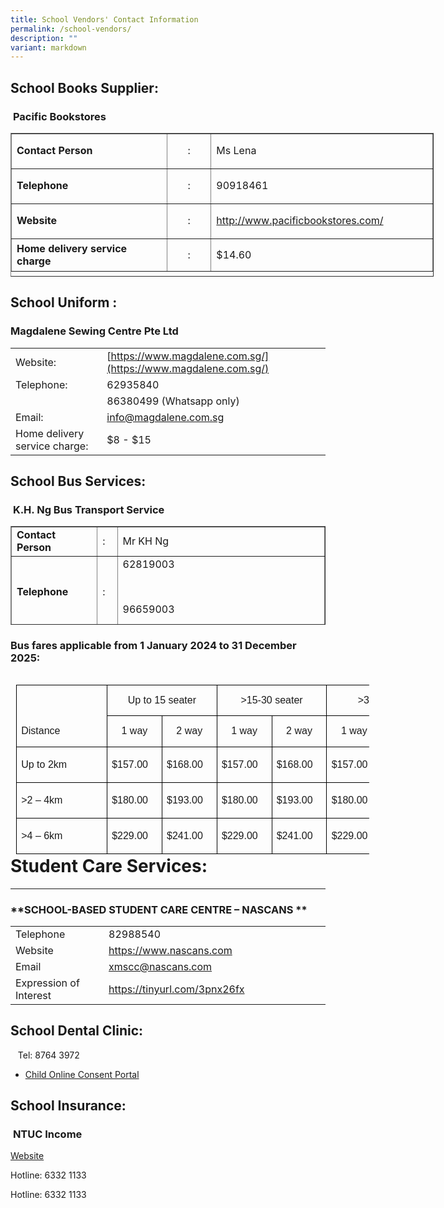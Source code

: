 ```yaml
---
title: School Vendors' Contact Information
permalink: /school-vendors/
description: ""
variant: markdown
---
```

School Books Supplier:
----------------------

### &nbsp;**Pacific Bookstores**

<table border="1" style="height: 230px; width: 677px;"><tbody><tr style="height: 56px;"><td style="width: 250px; height: 56px;"><strong>Contact Person</strong></td><td style="width: 59px; height: 56px; text-align: center;">:</td><td style="width: 346px; height: 56px;">Ms Lena</td></tr><tr style="height: 56px;"><td style="width: 250px; height: 56px;"><strong>Telephone</strong></td><td style="width: 59px; height: 56px; text-align: center;">:</td><td style="width: 346px; height: 56px;">90918461</td></tr><tr style="height: 56px;"><td style="width: 250px; height: 56px;"><strong>Website</strong></td><td style="width: 59px; height: 56px; text-align: center;">:</td><td style="width: 346px; height: 56px;"><a href="http://www.pacificbookstores.com/">http://www.pacificbookstores.com/</a></td></tr><tr style="height: 52.5312px;"><td style="width: 250px; height: 52.5312px;"><strong>Home delivery service charge</strong></td><td style="width: 59px; height: 52.5312px; text-align: center;">:</td><td style="width: 346px; height: 52.5312px;">$14.60</td></tr></tbody></table>

School Uniform :
----------------

### **Magdalene Sewing Centre Pte Ltd**



| | | 
| -------- | -------- | 
|Website: | [https://www.magdalene.com.sg/](https://www.magdalene.com.sg/)
|Telephone: | 62935840 |
|| 86380499 (Whatsapp only)|
|Email: |[info@magdalene.com.sg](mailto:info@magdalene.com.sg)|
|Home delivery service charge: |$8 - $15 |


School Bus Services:
--------------------

### &nbsp;**K.H. Ng Bus Transport Service**

<table width="715" border="1" style="height: 158px;"><tbody><tr><td style="width: 186px;"><strong>Contact Person</strong></td><td style="width: 34px;">:</td><td style="width: 473px;">Mr KH Ng</td></tr><tr><td style="width: 186px;"><strong>Telephone</strong></td><td style="width: 34px;">:</td><td style="width: 473px;">62819003<p>&nbsp;</p><p>96659003</p></td></tr><tr><td style="width: 186px;"><strong>E-mail</strong></td><td style="width: 34px;">:</td><td style="width: 473px;"><a href="mailto:info@khngbus.com.sg">info@khngbus.com.sg</a> or <a href="mailto:khng.bus.service@gmail.com"><u>khng.bus.service@gmail.com</u></a></td></tr></tbody></table>

     

### Bus fares applicable from 1 January 2024 to 31 December 2025:


<table class="MsoNormalTable" border="0" cellspacing="0" cellpadding="0" align="left" width="565" style="width:423.45pt;border-collapse:collapse;mso-yfti-tbllook:
 1184;mso-table-lspace:9.0pt;margin-left:6.75pt;mso-table-rspace:9.0pt;
 margin-right:6.75pt;mso-table-bspace:3.5pt;margin-bottom:1.25pt;mso-table-anchor-vertical:
 paragraph;mso-table-anchor-horizontal:column;mso-table-left:left;mso-padding-alt:
 0in 0in 0in 0in"><tbody><tr style="mso-yfti-irow:0;mso-yfti-firstrow:yes;height:11.65pt"><td width="130" nowrap="" rowspan="2" valign="bottom" style="width:1.35in;border:solid windowtext 1.0pt;
  border-bottom:solid black 1.0pt;padding:0in 5.4pt 0in 5.4pt;height:11.65pt"><p class="MsoNormal" style="line-height:105%;mso-element:frame;mso-element-frame-hspace:
  9.0pt;mso-element-wrap:around;mso-element-anchor-vertical:paragraph;
  mso-element-anchor-horizontal:column;mso-height-rule:exactly"><span lang="EN-SG" style="font-family:&quot;Arial&quot;,sans-serif;mso-ansi-language:EN-SG;
  mso-fareast-language:EN-SG">Distance</span></p></td><td width="145" nowrap="" colspan="2" valign="bottom" style="width:108.75pt;
  border:solid windowtext 1.0pt;border-left:none;padding:0in 5.4pt 0in 5.4pt;
  height:11.65pt"><p class="MsoNormal" align="center" style="text-align:center;line-height:105%;
  mso-element:frame;mso-element-frame-hspace:9.0pt;mso-element-wrap:around;
  mso-element-anchor-vertical:paragraph;mso-element-anchor-horizontal:column;
  mso-height-rule:exactly"><span lang="EN-SG" style="font-family:&quot;Arial&quot;,sans-serif;
  mso-ansi-language:EN-SG;mso-fareast-language:EN-SG">Up to 15 seater</span></p></td><td width="145" nowrap="" colspan="2" valign="bottom" style="width:108.75pt;
  border:solid windowtext 1.0pt;border-left:none;padding:0in 5.4pt 0in 5.4pt;
  height:11.65pt"><p class="MsoNormal" align="center" style="text-align:center;line-height:105%;
  mso-element:frame;mso-element-frame-hspace:9.0pt;mso-element-wrap:around;
  mso-element-anchor-vertical:paragraph;mso-element-anchor-horizontal:column;
  mso-height-rule:exactly"><span lang="EN-SG" style="font-family:&quot;Arial&quot;,sans-serif;
  mso-ansi-language:EN-SG;mso-fareast-language:EN-SG">&gt;15-30 seater</span></p></td><td width="145" nowrap="" colspan="2" valign="bottom" style="width:108.75pt;
  border:solid windowtext 1.0pt;border-left:none;padding:0in 5.4pt 0in 5.4pt;
  height:11.65pt"><p class="MsoNormal" align="center" style="text-align:center;line-height:105%;
  mso-element:frame;mso-element-frame-hspace:9.0pt;mso-element-wrap:around;
  mso-element-anchor-vertical:paragraph;mso-element-anchor-horizontal:column;
  mso-height-rule:exactly"><span lang="EN-SG" style="font-family:&quot;Arial&quot;,sans-serif;
  mso-ansi-language:EN-SG;mso-fareast-language:EN-SG">&gt;30 seater</span></p></td></tr><tr style="mso-yfti-irow:1;height:11.65pt"><td width="72" nowrap="" valign="bottom" style="width:54.35pt;border-top:none;
  border-left:none;border-bottom:solid windowtext 1.0pt;border-right:solid windowtext 1.0pt;
  padding:0in 5.4pt 0in 5.4pt;height:11.65pt"><p class="MsoNormal" align="center" style="text-align:center;line-height:105%;
  mso-element:frame;mso-element-frame-hspace:9.0pt;mso-element-wrap:around;
  mso-element-anchor-vertical:paragraph;mso-element-anchor-horizontal:column;
  mso-height-rule:exactly"><span lang="EN-SG" style="font-family:&quot;Arial&quot;,sans-serif;
  mso-ansi-language:EN-SG;mso-fareast-language:EN-SG">1 way</span></p></td><td width="73" nowrap="" valign="bottom" style="width:54.4pt;border-top:none;
  border-left:none;border-bottom:solid windowtext 1.0pt;border-right:solid windowtext 1.0pt;
  padding:0in 5.4pt 0in 5.4pt;height:11.65pt"><p class="MsoNormal" align="center" style="text-align:center;line-height:105%;
  mso-element:frame;mso-element-frame-hspace:9.0pt;mso-element-wrap:around;
  mso-element-anchor-vertical:paragraph;mso-element-anchor-horizontal:column;
  mso-height-rule:exactly"><span lang="EN-SG" style="font-family:&quot;Arial&quot;,sans-serif;
  mso-ansi-language:EN-SG;mso-fareast-language:EN-SG">2 way</span></p></td><td width="72" nowrap="" valign="bottom" style="width:54.35pt;border-top:none;
  border-left:none;border-bottom:solid windowtext 1.0pt;border-right:solid windowtext 1.0pt;
  padding:0in 5.4pt 0in 5.4pt;height:11.65pt"><p class="MsoNormal" align="center" style="text-align:center;line-height:105%;
  mso-element:frame;mso-element-frame-hspace:9.0pt;mso-element-wrap:around;
  mso-element-anchor-vertical:paragraph;mso-element-anchor-horizontal:column;
  mso-height-rule:exactly"><span lang="EN-SG" style="font-family:&quot;Arial&quot;,sans-serif;
  mso-ansi-language:EN-SG;mso-fareast-language:EN-SG">1 way</span></p></td><td width="73" nowrap="" valign="bottom" style="width:54.4pt;border-top:none;
  border-left:none;border-bottom:solid windowtext 1.0pt;border-right:solid windowtext 1.0pt;
  padding:0in 5.4pt 0in 5.4pt;height:11.65pt"><p class="MsoNormal" align="center" style="text-align:center;line-height:105%;
  mso-element:frame;mso-element-frame-hspace:9.0pt;mso-element-wrap:around;
  mso-element-anchor-vertical:paragraph;mso-element-anchor-horizontal:column;
  mso-height-rule:exactly"><span lang="EN-SG" style="font-family:&quot;Arial&quot;,sans-serif;
  mso-ansi-language:EN-SG;mso-fareast-language:EN-SG">2 way</span></p></td><td width="72" nowrap="" valign="bottom" style="width:54.35pt;border-top:none;
  border-left:none;border-bottom:solid windowtext 1.0pt;border-right:solid windowtext 1.0pt;
  padding:0in 5.4pt 0in 5.4pt;height:11.65pt"><p class="MsoNormal" align="center" style="text-align:center;line-height:105%;
  mso-element:frame;mso-element-frame-hspace:9.0pt;mso-element-wrap:around;
  mso-element-anchor-vertical:paragraph;mso-element-anchor-horizontal:column;
  mso-height-rule:exactly"><span lang="EN-SG" style="font-family:&quot;Arial&quot;,sans-serif;
  mso-ansi-language:EN-SG;mso-fareast-language:EN-SG">1 way</span></p></td><td width="73" nowrap="" valign="bottom" style="width:54.4pt;border-top:none;
  border-left:none;border-bottom:solid windowtext 1.0pt;border-right:solid windowtext 1.0pt;
  padding:0in 5.4pt 0in 5.4pt;height:11.65pt"><p class="MsoNormal" align="center" style="text-align:center;line-height:105%;
  mso-element:frame;mso-element-frame-hspace:9.0pt;mso-element-wrap:around;
  mso-element-anchor-vertical:paragraph;mso-element-anchor-horizontal:column;
  mso-height-rule:exactly"><span lang="EN-SG" style="font-family:&quot;Arial&quot;,sans-serif;
  mso-ansi-language:EN-SG;mso-fareast-language:EN-SG">2 way</span></p></td></tr><tr style="mso-yfti-irow:2;height:11.65pt"><td width="130" nowrap="" valign="bottom" style="width:1.35in;border:solid windowtext 1.0pt;
  border-top:none;padding:0in 5.4pt 0in 5.4pt;height:11.65pt"><p class="MsoNormal" style="line-height:150%;mso-element:frame;mso-element-frame-hspace:
  9.0pt;mso-element-wrap:around;mso-element-anchor-vertical:paragraph;
  mso-element-anchor-horizontal:column;mso-height-rule:exactly"><span lang="EN-SG" style="font-family:&quot;Arial&quot;,sans-serif;mso-ansi-language:EN-SG;
  mso-fareast-language:EN-SG">Up to 2km</span></p></td><td width="72" nowrap="" valign="bottom" style="width:54.35pt;border-top:none;
  border-left:none;border-bottom:solid windowtext 1.0pt;border-right:solid windowtext 1.0pt;
  padding:0in 5.4pt 0in 5.4pt;height:11.65pt"><p class="MsoNormal" style="line-height:150%;mso-element:frame;mso-element-frame-hspace:
  9.0pt;mso-element-wrap:around;mso-element-anchor-vertical:paragraph;
  mso-element-anchor-horizontal:column;mso-height-rule:exactly"><span lang="EN-SG" style="font-family:&quot;Arial&quot;,sans-serif;mso-ansi-language:EN-SG;
  mso-fareast-language:EN-SG">$157.00</span></p></td><td width="73" nowrap="" valign="bottom" style="width:54.4pt;border-top:none;
  border-left:none;border-bottom:solid windowtext 1.0pt;border-right:solid windowtext 1.0pt;
  padding:0in 5.4pt 0in 5.4pt;height:11.65pt"><p class="MsoNormal" style="line-height:150%;mso-element:frame;mso-element-frame-hspace:
  9.0pt;mso-element-wrap:around;mso-element-anchor-vertical:paragraph;
  mso-element-anchor-horizontal:column;mso-height-rule:exactly"><span lang="EN-SG" style="font-family:&quot;Arial&quot;,sans-serif;mso-ansi-language:EN-SG;
  mso-fareast-language:EN-SG">$168.00</span></p></td><td width="72" nowrap="" valign="bottom" style="width:54.35pt;border-top:none;
  border-left:none;border-bottom:solid windowtext 1.0pt;border-right:solid windowtext 1.0pt;
  padding:0in 5.4pt 0in 5.4pt;height:11.65pt"><p class="MsoNormal" style="line-height:150%;mso-element:frame;mso-element-frame-hspace:
  9.0pt;mso-element-wrap:around;mso-element-anchor-vertical:paragraph;
  mso-element-anchor-horizontal:column;mso-height-rule:exactly"><span lang="EN-SG" style="font-family:&quot;Arial&quot;,sans-serif;mso-ansi-language:EN-SG;
  mso-fareast-language:EN-SG">$157.00</span></p></td><td width="73" nowrap="" valign="bottom" style="width:54.4pt;border-top:none;
  border-left:none;border-bottom:solid windowtext 1.0pt;border-right:solid windowtext 1.0pt;
  padding:0in 5.4pt 0in 5.4pt;height:11.65pt"><p class="MsoNormal" style="line-height:150%;mso-element:frame;mso-element-frame-hspace:
  9.0pt;mso-element-wrap:around;mso-element-anchor-vertical:paragraph;
  mso-element-anchor-horizontal:column;mso-height-rule:exactly"><span lang="EN-SG" style="font-family:&quot;Arial&quot;,sans-serif;mso-ansi-language:EN-SG;
  mso-fareast-language:EN-SG">$168.00</span></p></td><td width="72" nowrap="" valign="bottom" style="width:54.35pt;border-top:none;
  border-left:none;border-bottom:solid windowtext 1.0pt;border-right:solid windowtext 1.0pt;
  padding:0in 5.4pt 0in 5.4pt;height:11.65pt"><p class="MsoNormal" style="line-height:150%;mso-element:frame;mso-element-frame-hspace:
  9.0pt;mso-element-wrap:around;mso-element-anchor-vertical:paragraph;
  mso-element-anchor-horizontal:column;mso-height-rule:exactly"><span lang="EN-SG" style="font-family:&quot;Arial&quot;,sans-serif;mso-ansi-language:EN-SG;
  mso-fareast-language:EN-SG">$157.00</span></p></td><td width="73" nowrap="" valign="bottom" style="width:54.4pt;border-top:none;
  border-left:none;border-bottom:solid windowtext 1.0pt;border-right:solid windowtext 1.0pt;
  padding:0in 5.4pt 0in 5.4pt;height:11.65pt"><p class="MsoNormal" style="line-height:150%;mso-element:frame;mso-element-frame-hspace:
  9.0pt;mso-element-wrap:around;mso-element-anchor-vertical:paragraph;
  mso-element-anchor-horizontal:column;mso-height-rule:exactly"><span lang="EN-SG" style="font-family:&quot;Arial&quot;,sans-serif;mso-ansi-language:EN-SG;
  mso-fareast-language:EN-SG">$168.00</span></p></td></tr><tr style="mso-yfti-irow:3;height:11.65pt"><td width="130" nowrap="" valign="bottom" style="width:1.35in;border:solid windowtext 1.0pt;
  border-top:none;padding:0in 5.4pt 0in 5.4pt;height:11.65pt"><p class="MsoNormal" style="line-height:150%;mso-element:frame;mso-element-frame-hspace:
  9.0pt;mso-element-wrap:around;mso-element-anchor-vertical:paragraph;
  mso-element-anchor-horizontal:column;mso-height-rule:exactly"><span lang="EN-SG" style="font-family:&quot;Arial&quot;,sans-serif;mso-ansi-language:EN-SG;
  mso-fareast-language:EN-SG">&gt;2 – 4km</span></p></td><td width="72" nowrap="" valign="bottom" style="width:54.35pt;border-top:none;
  border-left:none;border-bottom:solid windowtext 1.0pt;border-right:solid windowtext 1.0pt;
  padding:0in 5.4pt 0in 5.4pt;height:11.65pt"><p class="MsoNormal" style="line-height:150%;mso-element:frame;mso-element-frame-hspace:
  9.0pt;mso-element-wrap:around;mso-element-anchor-vertical:paragraph;
  mso-element-anchor-horizontal:column;mso-height-rule:exactly"><span lang="EN-SG" style="font-family:&quot;Arial&quot;,sans-serif;mso-ansi-language:EN-SG;
  mso-fareast-language:EN-SG">$180.00</span></p></td><td width="73" nowrap="" valign="bottom" style="width:54.4pt;border-top:none;
  border-left:none;border-bottom:solid windowtext 1.0pt;border-right:solid windowtext 1.0pt;
  padding:0in 5.4pt 0in 5.4pt;height:11.65pt"><p class="MsoNormal" style="line-height:150%;mso-element:frame;mso-element-frame-hspace:
  9.0pt;mso-element-wrap:around;mso-element-anchor-vertical:paragraph;
  mso-element-anchor-horizontal:column;mso-height-rule:exactly"><span lang="EN-SG" style="font-family:&quot;Arial&quot;,sans-serif;mso-ansi-language:EN-SG;
  mso-fareast-language:EN-SG">$193.00</span></p></td><td width="72" nowrap="" valign="bottom" style="width:54.35pt;border-top:none;
  border-left:none;border-bottom:solid windowtext 1.0pt;border-right:solid windowtext 1.0pt;
  padding:0in 5.4pt 0in 5.4pt;height:11.65pt"><p class="MsoNormal" style="line-height:150%;mso-element:frame;mso-element-frame-hspace:
  9.0pt;mso-element-wrap:around;mso-element-anchor-vertical:paragraph;
  mso-element-anchor-horizontal:column;mso-height-rule:exactly"><span lang="EN-SG" style="font-family:&quot;Arial&quot;,sans-serif;mso-ansi-language:EN-SG;
  mso-fareast-language:EN-SG">$180.00</span></p></td><td width="73" nowrap="" valign="bottom" style="width:54.4pt;border-top:none;
  border-left:none;border-bottom:solid windowtext 1.0pt;border-right:solid windowtext 1.0pt;
  padding:0in 5.4pt 0in 5.4pt;height:11.65pt"><p class="MsoNormal" style="line-height:150%;mso-element:frame;mso-element-frame-hspace:
  9.0pt;mso-element-wrap:around;mso-element-anchor-vertical:paragraph;
  mso-element-anchor-horizontal:column;mso-height-rule:exactly"><span lang="EN-SG" style="font-family:&quot;Arial&quot;,sans-serif;mso-ansi-language:EN-SG;
  mso-fareast-language:EN-SG">$193.00</span></p></td><td width="72" nowrap="" valign="bottom" style="width:54.35pt;border-top:none;
  border-left:none;border-bottom:solid windowtext 1.0pt;border-right:solid windowtext 1.0pt;
  padding:0in 5.4pt 0in 5.4pt;height:11.65pt"><p class="MsoNormal" style="line-height:150%;mso-element:frame;mso-element-frame-hspace:
  9.0pt;mso-element-wrap:around;mso-element-anchor-vertical:paragraph;
  mso-element-anchor-horizontal:column;mso-height-rule:exactly"><span lang="EN-SG" style="font-family:&quot;Arial&quot;,sans-serif;mso-ansi-language:EN-SG;
  mso-fareast-language:EN-SG">$180.00</span></p></td><td width="73" nowrap="" valign="bottom" style="width:54.4pt;border-top:none;
  border-left:none;border-bottom:solid windowtext 1.0pt;border-right:solid windowtext 1.0pt;
  padding:0in 5.4pt 0in 5.4pt;height:11.65pt"><p class="MsoNormal" style="line-height:150%;mso-element:frame;mso-element-frame-hspace:
  9.0pt;mso-element-wrap:around;mso-element-anchor-vertical:paragraph;
  mso-element-anchor-horizontal:column;mso-height-rule:exactly"><span lang="EN-SG" style="font-family:&quot;Arial&quot;,sans-serif;mso-ansi-language:EN-SG;
  mso-fareast-language:EN-SG">$193.00</span></p></td></tr><tr style="mso-yfti-irow:4;mso-yfti-lastrow:yes;height:11.65pt"><td width="130" nowrap="" valign="bottom" style="width:1.35in;border:solid windowtext 1.0pt;
  border-top:none;padding:0in 5.4pt 0in 5.4pt;height:11.65pt"><p class="MsoNormal" style="line-height:150%;mso-element:frame;mso-element-frame-hspace:
  9.0pt;mso-element-wrap:around;mso-element-anchor-vertical:paragraph;
  mso-element-anchor-horizontal:column;mso-height-rule:exactly"><span lang="EN-SG" style="font-family:&quot;Arial&quot;,sans-serif;mso-ansi-language:EN-SG;
  mso-fareast-language:EN-SG">&gt;4 – 6km</span></p></td><td width="72" nowrap="" valign="bottom" style="width:54.35pt;border-top:none;
  border-left:none;border-bottom:solid windowtext 1.0pt;border-right:solid windowtext 1.0pt;
  padding:0in 5.4pt 0in 5.4pt;height:11.65pt"><p class="MsoNormal" style="line-height:150%;mso-element:frame;mso-element-frame-hspace:
  9.0pt;mso-element-wrap:around;mso-element-anchor-vertical:paragraph;
  mso-element-anchor-horizontal:column;mso-height-rule:exactly"><span lang="EN-SG" style="font-family:&quot;Arial&quot;,sans-serif;mso-ansi-language:EN-SG;
  mso-fareast-language:EN-SG">$229.00</span></p></td><td width="73" nowrap="" valign="bottom" style="width:54.4pt;border-top:none;
  border-left:none;border-bottom:solid windowtext 1.0pt;border-right:solid windowtext 1.0pt;
  padding:0in 5.4pt 0in 5.4pt;height:11.65pt"><p class="MsoNormal" style="line-height:150%;mso-element:frame;mso-element-frame-hspace:
  9.0pt;mso-element-wrap:around;mso-element-anchor-vertical:paragraph;
  mso-element-anchor-horizontal:column;mso-height-rule:exactly"><span lang="EN-SG" style="font-family:&quot;Arial&quot;,sans-serif;mso-ansi-language:EN-SG;
  mso-fareast-language:EN-SG">$241.00</span></p></td><td width="72" nowrap="" valign="bottom" style="width:54.35pt;border-top:none;
  border-left:none;border-bottom:solid windowtext 1.0pt;border-right:solid windowtext 1.0pt;
  padding:0in 5.4pt 0in 5.4pt;height:11.65pt"><p class="MsoNormal" style="line-height:150%;mso-element:frame;mso-element-frame-hspace:
  9.0pt;mso-element-wrap:around;mso-element-anchor-vertical:paragraph;
  mso-element-anchor-horizontal:column;mso-height-rule:exactly"><span lang="EN-SG" style="font-family:&quot;Arial&quot;,sans-serif;mso-ansi-language:EN-SG;
  mso-fareast-language:EN-SG">$229.00</span></p></td><td width="73" nowrap="" valign="bottom" style="width:54.4pt;border-top:none;
  border-left:none;border-bottom:solid windowtext 1.0pt;border-right:solid windowtext 1.0pt;
  padding:0in 5.4pt 0in 5.4pt;height:11.65pt"><p class="MsoNormal" style="line-height:150%;mso-element:frame;mso-element-frame-hspace:
  9.0pt;mso-element-wrap:around;mso-element-anchor-vertical:paragraph;
  mso-element-anchor-horizontal:column;mso-height-rule:exactly"><span lang="EN-SG" style="font-family:&quot;Arial&quot;,sans-serif;mso-ansi-language:EN-SG;
  mso-fareast-language:EN-SG">$241.00</span></p></td><td width="72" nowrap="" valign="bottom" style="width:54.35pt;border-top:none;
  border-left:none;border-bottom:solid windowtext 1.0pt;border-right:solid windowtext 1.0pt;
  padding:0in 5.4pt 0in 5.4pt;height:11.65pt"><p class="MsoNormal" style="line-height:150%;mso-element:frame;mso-element-frame-hspace:
  9.0pt;mso-element-wrap:around;mso-element-anchor-vertical:paragraph;
  mso-element-anchor-horizontal:column;mso-height-rule:exactly"><span lang="EN-SG" style="font-family:&quot;Arial&quot;,sans-serif;mso-ansi-language:EN-SG;
  mso-fareast-language:EN-SG">$229.00</span></p></td><td width="73" nowrap="" valign="bottom" style="width:54.4pt;border-top:none;
  border-left:none;border-bottom:solid windowtext 1.0pt;border-right:solid windowtext 1.0pt;
  padding:0in 5.4pt 0in 5.4pt;height:11.65pt"><p class="MsoNormal" style="line-height:150%;mso-element:frame;mso-element-frame-hspace:
  9.0pt;mso-element-wrap:around;mso-element-anchor-vertical:paragraph;
  mso-element-anchor-horizontal:column;mso-height-rule:exactly"><span lang="EN-SG" style="font-family:&quot;Arial&quot;,sans-serif;mso-ansi-language:EN-SG;
  mso-fareast-language:EN-SG">$241.00</span></p></td></tr></tbody></table>
 
 
 <br>
  <br>
	 <br>
	 
	 

# Student Care Services:
----------------------

### **SCHOOL-BASED STUDENT CARE CENTRE – NASCANS **

<table><tbody><tr><td width="169">Telephone</td><td width="426">82988540</td></tr><tr><td width="169">Website</td><td width="426"><a href="https://www.nascans.com">https://www.nascans.com</a></td></tr><tr><td width="169">Email</td><td width="426"><a href="mailto:xmscc@nascans.com">xmscc@nascans.com</a></td></tr><tr><td width="169">Expression of Interest</td><td width="426"><a href="https://tinyurl.com/3pnx26fx">https://tinyurl.com/3pnx26fx</a></td></tr></tbody></table>

School Dental Clinic:
---------------------

&nbsp; &nbsp;Tel: 8764 3972

*   [Child Online Consent Portal](https://consent.hpb.gov.sg/)

School Insurance:
-----------------

### &nbsp;**NTUC Income**

[Website](https://studentgpa.incomegroupins.com.sg)

Hotline: 6332 1133

Hotline: 6332 1133